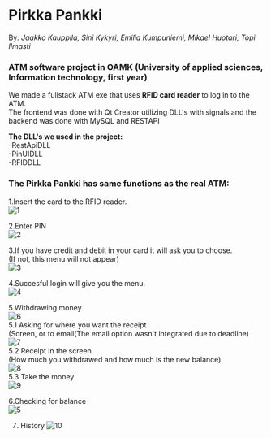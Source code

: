 # Pirkka Pankki </br>
By: *_Jaakko Kauppila, Sini Kykyri, Emilia Kumpuniemi, Mikael Huotari, Topi Ilmasti_* </br>
### ATM software project in OAMK (University of applied sciences, Information technology, first year) </br>
We made a fullstack ATM exe that uses **RFID card reader** to log in to the ATM.</br>
The frontend was done with Qt Creator utilizing DLL's with signals and the backend was done with MySQL and RESTAPI </br>

**The DLL's we used in the project:** </br>
-RestApiDLL</br>
-PinUIDLL</br>
-RFIDDLL</br>

### The Pirkka Pankki has same functions as the real ATM:</br>

1.Insert the card to the RFID reader.</br>
![1](https://github.com/Kaubbila/Pirkka-pankki/assets/76628873/a378208e-b7ba-428e-ba5d-db1986d010b5)

2.Enter PIN</br>
![2](https://github.com/Kaubbila/Pirkka-pankki/assets/76628873/67ba0883-0328-472b-903d-426bc4369ab6)

3.If you have credit and debit in your card it will ask you to choose.</br>
(If not, this menu will not appear) </br>
![3](https://github.com/Kaubbila/Pirkka-pankki/assets/76628873/db42f66c-4653-4fbf-9c68-66da85655545)

4.Succesful login will give you the menu.</br>
![4](https://github.com/Kaubbila/Pirkka-pankki/assets/76628873/56d5f4f9-7030-45b6-9d69-969484fba4c6)

5.Withdrawing money</br>
![6](https://github.com/Kaubbila/Pirkka-pankki/assets/76628873/85eb17c2-84da-478f-b797-856079946166)</br>
5.1 Asking for where you want the receipt</br>
(Screen, or to email(The email option wasn't integrated due to deadline)</br>
![7](https://github.com/Kaubbila/Pirkka-pankki/assets/76628873/460fb399-54f3-4989-b9d0-e82c34dc7d34)</br>
5.2 Receipt in the screen</br>
(How much you withdrawed and how much is the new balance)</br>
![8](https://github.com/Kaubbila/Pirkka-pankki/assets/76628873/1a1907ff-8768-41e9-8a5d-6ad792ccecf8)</br>
5.3 Take the money</br>
![9](https://github.com/Kaubbila/Pirkka-pankki/assets/76628873/2bd38311-8083-4aa1-b5bd-2b107ef795ec)</br>

6.Checking for balance</br>
![5](https://github.com/Kaubbila/Pirkka-pankki/assets/76628873/29edf217-83d7-41bd-adbc-aa3075272437)

7. History 
![10](https://github.com/Kaubbila/Pirkka-pankki/assets/76628873/9d851005-b245-4604-9da3-3c1c1be2eec8)


